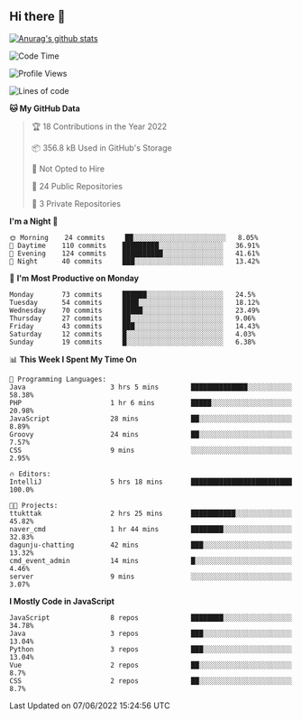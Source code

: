 ## Hi there 👋

[![Anurag's github stats](https://github-readme-stats.vercel.app/api?username=Songwonseok)](https://github.com/anuraghazra/github-readme-stats)



<!--START_SECTION:waka-->
![Code Time](http://img.shields.io/badge/Code%20Time-0%20secs-blue)

![Profile Views](http://img.shields.io/badge/Profile%20Views-3-blue)

![Lines of code](https://img.shields.io/badge/From%20Hello%20World%20I%27ve%20Written-3%20Million%20lines%20of%20code-blue)

**🐱 My GitHub Data** 

> 🏆 18 Contributions in the Year 2022
 > 
> 📦 356.8 kB Used in GitHub's Storage 
 > 
> 🚫 Not Opted to Hire
 > 
> 📜 24 Public Repositories 
 > 
> 🔑 3 Private Repositories  
 > 
**I'm a Night 🦉** 

```text
🌞 Morning    24 commits     ██░░░░░░░░░░░░░░░░░░░░░░░   8.05% 
🌆 Daytime    110 commits    █████████░░░░░░░░░░░░░░░░   36.91% 
🌃 Evening    124 commits    ██████████░░░░░░░░░░░░░░░   41.61% 
🌙 Night      40 commits     ███░░░░░░░░░░░░░░░░░░░░░░   13.42%

```
📅 **I'm Most Productive on Monday** 

```text
Monday       73 commits     ██████░░░░░░░░░░░░░░░░░░░   24.5% 
Tuesday      54 commits     ████░░░░░░░░░░░░░░░░░░░░░   18.12% 
Wednesday    70 commits     █████░░░░░░░░░░░░░░░░░░░░   23.49% 
Thursday     27 commits     ██░░░░░░░░░░░░░░░░░░░░░░░   9.06% 
Friday       43 commits     ███░░░░░░░░░░░░░░░░░░░░░░   14.43% 
Saturday     12 commits     █░░░░░░░░░░░░░░░░░░░░░░░░   4.03% 
Sunday       19 commits     █░░░░░░░░░░░░░░░░░░░░░░░░   6.38%

```


📊 **This Week I Spent My Time On** 

```text
💬 Programming Languages: 
Java                     3 hrs 5 mins        ██████████████░░░░░░░░░░░   58.38% 
PHP                      1 hr 6 mins         █████░░░░░░░░░░░░░░░░░░░░   20.98% 
JavaScript               28 mins             ██░░░░░░░░░░░░░░░░░░░░░░░   8.89% 
Groovy                   24 mins             ██░░░░░░░░░░░░░░░░░░░░░░░   7.57% 
CSS                      9 mins              ░░░░░░░░░░░░░░░░░░░░░░░░░   2.95%

🔥 Editors: 
IntelliJ                 5 hrs 18 mins       █████████████████████████   100.0%

🐱‍💻 Projects: 
ttukttak                 2 hrs 25 mins       ███████████░░░░░░░░░░░░░░   45.82% 
naver_cmd                1 hr 44 mins        ████████░░░░░░░░░░░░░░░░░   32.83% 
dagunju-chatting         42 mins             ███░░░░░░░░░░░░░░░░░░░░░░   13.32% 
cmd_event_admin          14 mins             █░░░░░░░░░░░░░░░░░░░░░░░░   4.46% 
server                   9 mins              ░░░░░░░░░░░░░░░░░░░░░░░░░   3.07%

```

**I Mostly Code in JavaScript** 

```text
JavaScript               8 repos             ████████░░░░░░░░░░░░░░░░░   34.78% 
Java                     3 repos             ███░░░░░░░░░░░░░░░░░░░░░░   13.04% 
Python                   3 repos             ███░░░░░░░░░░░░░░░░░░░░░░   13.04% 
Vue                      2 repos             ██░░░░░░░░░░░░░░░░░░░░░░░   8.7% 
CSS                      2 repos             ██░░░░░░░░░░░░░░░░░░░░░░░   8.7%

```



 Last Updated on 07/06/2022 15:24:56 UTC
<!--END_SECTION:waka-->

